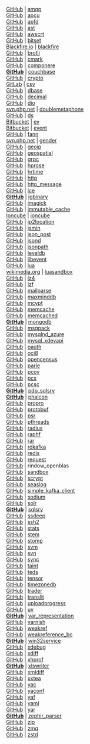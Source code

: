 [GitHub](https://github.com/php-amqp/php-amqp) | [amqp](https://pecl.php.net/package/amqp)<br>
[GitHub](https://github.com/krakjoe/apcu) | [apcu](https://pecl.php.net/package/APCu)<br>
[GitHub](https://github.com/m6w6/ext-apfd) | [apfd](https://pecl.php.net/package/apfd)<br>
[GitHub](https://github.com/nikic/php-ast) | [ast](https://pecl.php.net/package/ast)<br>
[GitHub](https://github.com/awslabs/aws-crt-php) | [awscrt](https://pecl.php.net/package/awscrt)<br>
[GitHub](https://github.com/php/pecl-numbers-bitset) | [bitset](https://pecl.php.net/package/Bitset)<br>
[Blackfire.io](https://www.blackfire.io/) | [blackfire](https://www.blackfire.io/)<br>
[GitHub](https://github.com/kjdev/php-ext-brotli) | [brotli](https://github.com/kjdev/php-ext-brotli)<br>
[GitHub](https://github.com/krakjoe/cmark) | [cmark](https://pecl.php.net/package/cmark)<br>
[GitHub](https://github.com/krakjoe/componere) | [componere](https://pecl.php.net/package/componere)<br>
<b>[GitHub](https://github.com/couchbase/php-couchbase)</b> | [couchbase](https://pecl.php.net/package/couchbase)<br>
[GitHub](https://github.com/bukka/php-crypto) | [crypto](https://pecl.php.net/package/crypto)<br>
[GitLab](https://gitlab.com/Girgias/csv-php-extension) | [csv](https://pecl.php.net/package/CSV)<br>
[GitHub](https://github.com/php/pecl-database-dbase) | [dbase](https://pecl.php.net/package/dbase)<br>
[GitHub](https://github.com/php-decimal/ext-decimal) | [decimal](https://pecl.php.net/package/decimal)<br>
[GitHub](https://github.com/php/pecl-system-dio) | [dio](https://pecl.php.net/package/dio)<br>
[svn.php.net](http://svn.php.net/viewvc/pecl/doublemetaphone/) | [doublemetaphone](https://pecl.php.net/package/doublemetaphone)<br>
[GitHub](https://github.com/php-ds/ext-ds) | [ds](https://pecl.php.net/package/ds)<br>
[Bitbucket](https://bitbucket.org/osmanov/pecl-ev/src/master/) | [ev](https://pecl.php.net/package/ev)<br>
[Bitbucket](https://bitbucket.org/osmanov/pecl-event/src/master/) | [event](https://pecl.php.net/package/event)<br>
[GitHub](https://github.com/bukka/php-fann) | [fann](https://pecl.php.net/package/fann)<br>
[svn.php.net](http://svn.php.net/viewvc/pecl/gender/) | [gender](https://pecl.php.net/package/gender)<br>
[GitHub](https://github.com/php/pecl-networking-geoip) | [geoip](https://pecl.php.net/package/geoip)<br>
[GitHub](https://github.com/php-geospatial/geospatial) | [geospatial](https://pecl.php.net/package/geospatial)<br>
[GitHub](https://github.com/grpc/grpc/tree/master/src/php/ext/grpc) | [grpc](https://pecl.php.net/package/gRPC)<br>
[GitHub](https://github.com/hprose/hprose-pecl) | [hprose](https://pecl.php.net/package/hprose)<br>
[GitHub](https://github.com/php/pecl-datetime-hrtime) | [hrtime](https://pecl.php.net/package/hrtime)<br>
[GitHub](https://github.com/m6w6/ext-http) | [http](https://pecl.php.net/package/pecl_http)<br>
[GitHub](https://github.com/improved-php-library/http-message) | [http_message](https://pecl.php.net/package/http_message)<br>
[GitHub](https://github.com/ice/framework) | [ice](https://pecl.php.net/package/ice)<br>
<b>[GitHub](https://github.com/igbinary/igbinary/)</b> | [igbinary](https://pecl.php.net/package/igbinary)<br>
[GitHub](https://github.com/Imagick/imagick) | [imagick](https://pecl.php.net/package/imagick)<br>
[GitHub](https://github.com/TysonAndre/immutable_cache-pecl) | [immutable_cache](https://pecl.php.net/package/immutable_cache)<br>
[Ioncube](https://www.ioncube.com/loaders.php) | [ioncube](https://www.ioncube.com/loaders.php)<br>
[GitHub](https://github.com/chrislim2888/IP2Location-PECL-Extension) | [ip2location](https://pecl.php.net/package/ip2location)<br>
[GitHub](https://github.com/sqmk/pecl-jsmin) | [jsmin](https://pecl.php.net/package/jsmin)<br>
[GitHub](https://github.com/m6w6/ext-json_post) | [json_post](https://pecl.php.net/package/json_post)<br>
[GitHub](https://github.com/bukka/php-jsond) | [jsond](https://pecl.php.net/package/jsond)<br>
[GitHub](https://github.com/supermetrics-public/pecl-jsonpath) | [jsonpath](https://pecl.php.net/package/jsonpath)<br>
[GitHub](https://github.com/reeze/php-leveldb) | [leveldb](https://pecl.php.net/package/leveldb)<br>
[GitHub](https://github.com/Jan-E/pecl-event-libevent) | [libevent](https://pecl.php.net/package/libevent)<br>
[GitHub](https://github.com/laruence/php-lua) | [lua](https://pecl.php.net/package/lua)<br>
[wikimedia.org](https://phabricator.wikimedia.org/diffusion/MLUS/repository/master/) | [luasandbox](https://pecl.php.net/package/LuaSandbox)<br>
[GitHub](https://github.com/kjdev/php-ext-lz4) | [lz4](https://github.com/kjdev/php-ext-lz4)<br>
[GitHub](https://github.com/php/pecl-file_formats-lzf) | [lzf](https://pecl.php.net/package/lzf)<br>
[GitHub](https://github.com/php/pecl-mail-mailparse) | [mailparse](https://pecl.php.net/package/mailparse)<br>
[GitHub](https://github.com/maxmind/MaxMind-DB-Reader-php) | [maxminddb](https://pecl.php.net/package/maxminddb)<br>
[GitHub](https://github.com/php/pecl-encryption-mcrypt) | [mcypt](https://pecl.php.net/package/mcrypt)<br>
[GitHub](https://github.com/websupport-sk/pecl-memcache) | [memcache](https://pecl.php.net/package/memcache)<br>
[GitHub](https://github.com/php-memcached-dev/php-memcached) | [memcached](https://pecl.php.net/package/memcached)<br>
<b>[GitHub](https://github.com/mongodb/mongo-php-driver)</b> | [mongodb](https://pecl.php.net/package/mongodb)<br>
[GitHub](https://github.com/msgpack/msgpack-php) | [msgpack](https://pecl.php.net/package/msgpack)<br>
[GitHub](https://github.com/microsoft/mysqlnd_azure) | [mysqlnd_azure](https://pecl.php.net/package/mysqlnd_azure)<br>
[GitHub](https://github.com/php/pecl-database-mysql_xdevapi) | [mysql_xdevapi](https://pecl.php.net/package/mysql_xdevapi)<br>
[GitHub](https://github.com/php/pecl-web_services-oauth) | [oauth](https://pecl.php.net/package/oauth)<br>
[GitHub](https://github.com/php/php-src/tree/master/ext/oci8) | [oci8](https://pecl.php.net/package/oci8)<br>
[GitHub](https://github.com/census-instrumentation/opencensus-php) | [opencensus](https://pecl.php.net/package/opencensus)<br>
[GitHub](https://github.com/weltling/parle) | [parle](https://pecl.php.net/package/parle)<br>
[GitHub](https://github.com/krakjoe/pcov) | [pcov](https://pecl.php.net/package/pcov)<br>
[GitHub](https://github.com/flaupretre/pecl-pcs) | [pcs](https://pecl.php.net/package/pcs)<br>
[GitHub](https://github.com/pcsc-for-php/pcsc) | [pcsc](https://pecl.php.net/package/pcsc)<br>
<b>[GitHub](https://github.com/Microsoft/msphpsql)</b> | [pdo_sqlsrv](https://pecl.php.net/package/pdo_sqlsrv)<br>
<b>[GitHub](https://github.com/phalcon/cphalcon)</b> | [phalcon](https://pecl.php.net/package/phalcon)<br>
[GitHub](https://github.com/m6w6/ext-propro) | [propro](https://pecl.php.net/package/propro)<br>
[GitHub](https://github.com/protocolbuffers/protobuf) | [protobuf](https://pecl.php.net/package/protobuf)<br>
[GitHub](https://github.com/jbboehr/php-psr) | [psr](https://pecl.php.net/package/psr)<br>
[GitHub](https://github.com/krakjoe/pthreads) | [pthreads](https://pecl.php.net/package/pthreads)<br>
[GitHub](https://github.com/LawnGnome/php-radius) | [radius](https://pecl.php.net/package/radius)<br>
[GitHub](https://github.com/m6w6/ext-raphf) | [raphf](https://pecl.php.net/package/raphf)<br>
[GitHub](https://github.com/cataphract/php-rar) | [rar](https://pecl.php.net/package/rar)<br>
[GitHub](https://github.com/arnaud-lb/php-rdkafka) | [rdkafka](https://pecl.php.net/package/rdkafka)<br>
[GitHub](https://github.com/phpredis/phpredis) | [redis](https://pecl.php.net/package/redis)<br>
[GitHub](https://github.com/pmjones/ext-request) | [request](https://pecl.php.net/package/request)<br>
[GitHub](https://github.com/rindow/rindow-openblas) | rindow_openblas<br>
[GitHub](https://github.com/krakjoe/sandbox) | [sandbox](https://pecl.php.net/package/sandbox)<br>
[GitHub](https://github.com/DomBlack/php-scrypt) | [scrypt](https://pecl.php.net/package/scrypt)<br>
[GitHub](https://github.com/SeasX/SeasLog) | [seaslog](https://pecl.php.net/package/SeasLog)<br>
[GitHub](https://github.com/php-kafka/php-simple-kafka-client) | [simple_kafka_client](https://pecl.php.net/package/simple_kafka_client)<br>
[GitHub](https://github.com/jedisct1/libsodium-php) | [sodium](https://pecl.php.net/package/libsodium)<br>
[GitHub](https://github.com/php/pecl-search_engine-solr) | [solr](https://pecl.php.net/package/solr)<br>
<b>[GitHub](https://github.com/Microsoft/msphpsql)</b> | [sqlsrv](https://pecl.php.net/package/sqlsrv)<br>
[GitHub](https://github.com/php/pecl-text-ssdeep) | [ssdeep](https://pecl.php.net/package/ssdeep)<br>
[GitHub](https://github.com/php/pecl-networking-ssh2) | [ssh2](https://pecl.php.net/package/ssh2)<br>
[GitHub](https://github.com/php/pecl-math-stats) | [stats](https://pecl.php.net/package/stats)<br>
[GitHub](http://svn.php.net/viewvc/pecl/stem/) | [stem](https://pecl.php.net/package/stem)<br>
[GitHub](https://github.com/php/pecl-tools-stomp) | [stomp](https://pecl.php.net/package/stomp)<br>
[GitHub](https://github.com/ianbarber/php-svm) | [svm](https://pecl.php.net/package/svm)<br>
[GitHub](https://github.com/php/pecl-tools-svn) | [svn](https://pecl.php.net/package/svn)<br>
[GitHub](https://github.com/php/pecl-system-sync) | [sync](https://pecl.php.net/package/sync)<br>
[GitHub](https://github.com/laruence/taint) | [taint](https://pecl.php.net/package/taint)<br>
[GitHub](https://github.com/TysonAndre/pecl-teds) | [teds](https://pecl.php.net/package/teds)<br>
[GitHub](https://github.com/RubixML/Tensor) | [tensor](https://pecl.php.net/package/Tensor)<br>
[GitHub](https://github.com/php/pecl-datetime-timezonedb) | [timezonedb](https://pecl.php.net/package/timezonedb)<br>
[GitHub](https://github.com/php/pecl-math-trader) | [trader](https://pecl.php.net/package/trader)<br>
[GitHub](https://github.com/derickr/pecl-translit) | [translit](https://pecl.php.net/package/translit)<br>
[GitHub](https://github.com/php/pecl-php-uploadprogress) | [uploadprogress](https://pecl.php.net/package/uploadprogress)<br>
[GitHub](https://github.com/amphp/ext-uv) | [uv](https://pecl.php.net/package/uv)<br>
<b>[GitHub](https://github.com/TysonAndre/var_representation)</b> | [var_representation](https://pecl.php.net/package/var_representation)<br>
[GitHub](https://github.com/php/pecl-caching-varnish) | [varnish](https://pecl.php.net/package/varnish)<br>
[GitHub](https://github.com/colder/php-weakref) | [weakref](https://pecl.php.net/package/weakref)<br>
[GitHub](https://github.com/tysonandre/pecl-weakreference_bc) | [weakreference_bc](https://pecl.php.net/package/weakreference_bc)<br>
<b>[GitHub](https://github.com/win32service/win32service)</b> | [win32service](https://pecl.php.net/package/win32service)<br>
[GitHub](https://github.com/xdebug/xdebug) | [xdebug](https://pecl.php.net/package/xdebug)<br>
[GitHub](https://github.com/php/pecl-text-xdiff) | [xdiff](https://pecl.php.net/package/xdiff)<br>
[GitHub](https://github.com/longxinH/xhprof) | [xhprof](https://pecl.php.net/package/xhprof)<br>
<b>[GitHub](https://github.com/viest/php-ext-xlswriter)</b> | [xlswriter](https://pecl.php.net/package/xlswriter)<br>
[GitHub](https://github.com/php/pecl-xml-xmldiff) | [xmldiff](https://pecl.php.net/package/xmldiff)<br>
[GitHub](https://github.com/xxtea/xxtea-pecl) | [xxtea](https://pecl.php.net/package/xxtea)<br>
[GitHub](https://github.com/laruence/yac) | [yac](https://pecl.php.net/package/yac)<br>
[GitHub](https://github.com/laruence/yaconf) | [yaconf](https://pecl.php.net/package/yaconf)<br>
[GitHub](https://github.com/laruence/yaf) | [yaf](https://pecl.php.net/package/yaf)<br>
[GitHub](https://github.com/php/pecl-file_formats-yaml) | [yaml](https://pecl.php.net/package/yaml)<br>
[GitHub](https://github.com/laruence/yar) | [yar](https://pecl.php.net/package/yar)<br>
<b>[GitHub](https://github.com/zephir-lang/php-zephir-parser)</b> | [zephir_parser](https://pecl.php.net/package/zephir_parser)<br>
[GitHub](https://github.com/pierrejoye/php_zip) | [zip](https://pecl.php.net/package/zip)<br>
[GitHub](https://github.com/zeromq/php-zmq) | [zmq](https://pecl.php.net/package/zmq)<br>
[GitHub](https://github.com/kjdev/php-ext-zstd) | [zstd](https://pecl.php.net/package/zstd)<br>
